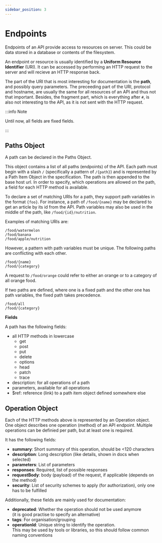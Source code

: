 ```yaml
---
sidebar_position: 3
---
```


# Endpoints

Endpoints of an API provide access to resources on server.
This could be data stored in a database or contents of the filesystem.

An endpoint or resource is usually identified by a **Uniform Resource Identifier** (URI).
It can be accessed by performing an HTTP request to the server and will recieve an HTTP response back.

The part of the URI that is most interesting for documentation is the **path**, and possibly query parameters.
The preceeding part of the URI, protocol and hostname, are usually the same for all resources of an API and thus not that important.
Besides, the fragment part, which is everything after `#`, is also not interesting to the API, as it is not sent with the HTTP request. 

:::info Note

Until now, all fields are fixed fields.

:::

## Paths Object

A path can be declared in the Paths Object.

This object contains a list of all paths (endpoints) of the API.
Each path must begin with a slash `/` (specifically a pattern of `/{path}`) and is represented by a Path Item Object in the specification.
The path is then appended to the base host url.
In order to specify, which operations are allowed on the path, a field for each HTTP method is available.

To declare a set of matching URIs for a path, they support path variables in the format `{foo}`.
For instance, a path of `/food/{name}` may be declared to get an article by its id from the API.
Path variables may also be used in the middle of the path, like `/food/{id}/nutrition`.


Examples of matching URIs are:

    /food/watermelon
    /food/banana
    /food/apple/nutrition

However, a pattern with path variables must be unique.
The following paths are conflicting with each other.

    /food/{name}
    /food/{category}

A request to `/food/orange` could refer to either an orange or to a category of all orange food.

If two paths are defined, where one is a fixed path and the other one has path variables, the fixed path takes precedence.

    /food/all
    /food/{category}

**Fields**

A path has the following fields:
- all HTTP methods in lowercase
  - get
  - post
  - put
  - delete
  - options
  - head
  - patch
  - trace
- description: for all operations of a path
- parameters, available for all operations
- $ref: reference (link) to a path item object defined somewhere else

## Operation Object

Each of the HTTP methods above is represented by an Operation object.
One object describes one operation (method) of an API endpoint.
Multiple operations can be definied per path, but at least one is required.

It has the following fields:

- **summary**: Short summary of this operation, should be <120 characters
- **description**: Long description (like details, shown in docs when selected)
- **parameters**: List of parameters
- **responses**: Required, list of possible responses
- **requestBody**: body (payload) of the request, if applicable (depends on the method)
- **security**: List of security schemes to apply (for authorization), only one has to be fulfilled

Additionally, these fields are mainly used for documentation:
- **deprecated**: Whether the operation should not be used anymore  
  (it is good practise to specify an alternative)
- **tags**: For organisation/grouping
- **operationId**: Unique string to identify the operation.  
  This may be used by tools or libraries, so this should follow common naming conventions
